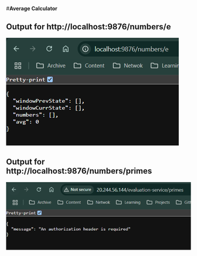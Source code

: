 #**Average Calculator**

## Output for http://localhost:9876/numbers/e

![even](assets/Even.png)

## Output for http://localhost:9876/numbers/primes

![prime](assets/primes.png)
